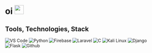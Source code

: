 
# oi <img src="https://raw.githubusercontent.com/MartinHeinz/MartinHeinz/master/wave.gif" width="30px">


## Tools, Technologies, Stack

![VS Code](https://img.shields.io/badge/VS_Code-blue?style=for-the-badge&logo=visual-studio-code) ![Python](https://img.shields.io/badge/Python-lightgrey?style=for-the-badge&logo=python) ![Firebase](https://img.shields.io/badge/Firebase-yellow?style=for-the-badge&logo=firebase&)  ![Laravel](https://img.shields.io/badge/Flutter-lightgrey?style=for-the-badge&logo=FLutter) ![C](https://img.shields.io/badge/C-brightgreen?style=for-the-badge&logo=C) ![Kali Linux](https://img.shields.io/badge/Kali_Linux-blueviolet?style=for-the-badge&logo=linux) ![Django](https://img.shields.io/badge/django-success?style=for-the-badge&logo=django) ![Flask](https://img.shields.io/badge/flask-danger?style=for-the-badge&logo=flask) ![Github](https://img.shields.io/badge/Github-black?style=for-the-badge&logo=github)

